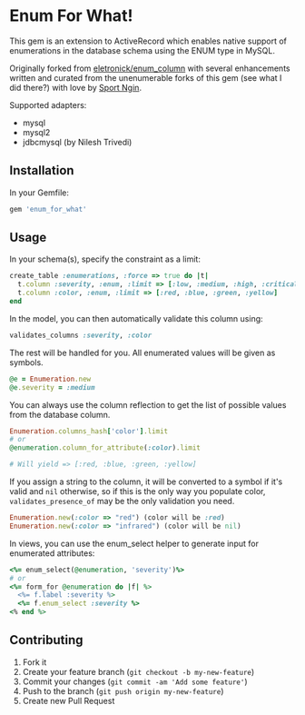 # Enum For What!

This gem is an extension to ActiveRecord which enables native support of enumerations in the database schema using the ENUM type in MySQL.

Originally forked from [eletronick/enum_column][1] with several enhancements written and curated from the unenumerable forks of this
gem (see what I did there?) with love by [Sport Ngin][2].

Supported adapters:
- mysql
- mysql2
- jdbcmysql (by Nilesh Trivedi)

## Installation

In your Gemfile:

```ruby
gem 'enum_for_what'
```

## Usage

In your schema(s), specify the constraint as a limit:

```ruby
create_table :enumerations, :force => true do |t|
  t.column :severity, :enum, :limit => [:low, :medium, :high, :critical], :default => :medium
  t.column :color, :enum, :limit => [:red, :blue, :green, :yellow]
end
```

In the model, you can then automatically validate this column using:

```ruby
validates_columns :severity, :color
```

The rest will be handled for you. All enumerated values will be given as symbols.

```ruby
@e = Enumeration.new
@e.severity = :medium
```

You can always use the column reflection to get the list of possible values from the database column.

```ruby
Enumeration.columns_hash['color'].limit
# or
@enumeration.column_for_attribute(:color).limit

# Will yield => [:red, :blue, :green, :yellow]
```

If you assign a string to the column, it will be converted to a symbol if it's valid and `nil` otherwise,
so if this is the only way you populate color, `validates_presence_of` may be the only validation you need.

```ruby
Enumeration.new(:color => "red") (color will be :red)
Enumeration.new(:color => "infrared") (color will be nil)
```

In views, you can use the enum_select helper to generate input for enumerated attributes:

```ruby
<%= enum_select(@enumeration, 'severity')%>
# or
<%= form_for @enumeration do |f| %>
  <%= f.label :severity %>
  <%= f.enum_select :severity %>
<% end %>
```

## Contributing

1. Fork it
2. Create your feature branch (`git checkout -b my-new-feature`)
3. Commit your changes (`git commit -am 'Add some feature'`)
4. Push to the branch (`git push origin my-new-feature`)
5. Create new Pull Request

[1]: https://github.com/electronick/enum_column
[2]: http://www.codinginthecrease.com/
